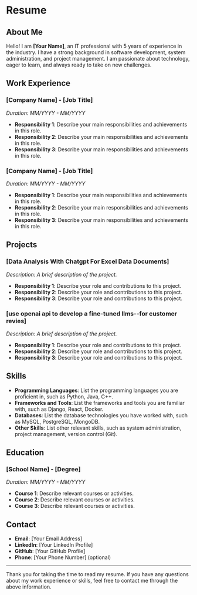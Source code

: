 # Resume

## About Me

Hello! I am **[Your Name]**, an IT professional with 5 years of experience in the industry. I have a strong background in software development, system administration, and project management. I am passionate about technology, eager to learn, and always ready to take on new challenges.

## Work Experience

### [Company Name] - [Job Title]
*Duration: MM/YYYY - MM/YYYY*

- **Responsibility 1**: Describe your main responsibilities and achievements in this role.
- **Responsibility 2**: Describe your main responsibilities and achievements in this role.
- **Responsibility 3**: Describe your main responsibilities and achievements in this role.

### [Company Name] - [Job Title]
*Duration: MM/YYYY - MM/YYYY*

- **Responsibility 1**: Describe your main responsibilities and achievements in this role.
- **Responsibility 2**: Describe your main responsibilities and achievements in this role.
- **Responsibility 3**: Describe your main responsibilities and achievements in this role.

## Projects

### [Data Analysis With Chatgpt For Excel Data Documents]
*Description: A brief description of the project.*

- **Responsibility 1**: Describe your role and contributions to this project.
- **Responsibility 2**: Describe your role and contributions to this project.
- **Responsibility 3**: Describe your role and contributions to this project.

### [use openai api to develop a fine-tuned llms--for customer revies]
*Description: A brief description of the project.*

- **Responsibility 1**: Describe your role and contributions to this project.
- **Responsibility 2**: Describe your role and contributions to this project.
- **Responsibility 3**: Describe your role and contributions to this project.

## Skills

- **Programming Languages**: List the programming languages you are proficient in, such as Python, Java, C++.
- **Frameworks and Tools**: List the frameworks and tools you are familiar with, such as Django, React, Docker.
- **Databases**: List the database technologies you have worked with, such as MySQL, PostgreSQL, MongoDB.
- **Other Skills**: List other relevant skills, such as system administration, project management, version control (Git).

## Education

### [School Name] - [Degree]
*Duration: MM/YYYY - MM/YYYY*

- **Course 1**: Describe relevant courses or activities.
- **Course 2**: Describe relevant courses or activities.
- **Course 3**: Describe relevant courses or activities.

## Contact

- **Email**: [Your Email Address]
- **LinkedIn**: [Your LinkedIn Profile]
- **GitHub**: [Your GitHub Profile]
- **Phone**: [Your Phone Number] (optional)

---

Thank you for taking the time to read my resume. If you have any questions about my work experience or skills, feel free to contact me through the above information.
